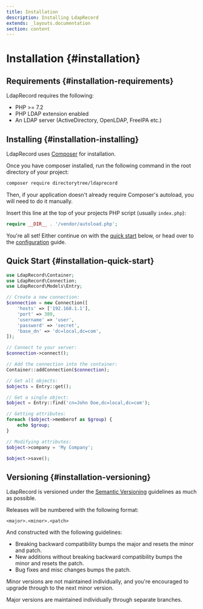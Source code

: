 ```yaml
---
title: Installation
description: Installing LdapRecord
extends: _layouts.documentation
section: content
---
```


# Installation {#installation}

## Requirements {#installation-requirements}

LdapRecord requires the following:

- PHP >= 7.2
- PHP LDAP extension enabled
- An LDAP server (ActiveDirectory, OpenLDAP, FreeIPA etc.)

## Installing {#installation-installing}

LdapRecord uses [Composer](https://getcomposer.org) for installation.

Once you have composer installed, run the following command in the root directory of your project:

```bash
composer require directorytree/ldaprecord
```

Then, if your application doesn't already require Composer's autoload, you will need to do it manually.

Insert this line at the top of your projects PHP script (usually `index.php`):

```php
require __DIR__ . '/vendor/autoload.php';
```

You're all set! Either continue on with the [quick start](#quick-start) below, or head over to
the [configuration](/docs/configuration) guide.

## Quick Start {#installation-quick-start}

```php
use LdapRecord\Container;
use LdapRecord\Connection;
use LdapRecord\Models\Entry;

// Create a new connection:
$connection = new Connection([
    'hosts' => ['192.168.1.1'],
    'port' => 389,
    'username' => 'user',
    'password' => 'secret',
    'base_dn' => 'dc=local,dc=com',
]);

// Connect to your server:
$connection->connect();

// Add the connection into the container:
Container::addConnection($connection);

// Get all objects:
$objects = Entry::get();

// Get a single object:
$object = Entry::find('cn=John Doe,dc=local,dc=com');

// Getting attributes:
foreach ($object->memberof as $group) {
    echo $group;
}

// Modifying attributes:
$object->company = 'My Company';

$object->save();
```

## Versioning {#installation-versioning}

LdapRecord is versioned under the [Semantic Versioning](http://semver.org/) guidelines as much as possible.

Releases will be numbered with the following format:

`<major>.<minor>.<patch>`

And constructed with the following guidelines:

* Breaking backward compatibility bumps the major and resets the minor and patch.
* New additions without breaking backward compatibility bumps the minor and resets the patch.
* Bug fixes and misc changes bumps the patch.

Minor versions are not maintained individually, and you're encouraged to upgrade through to the next minor version.

Major versions are maintained individually through separate branches.
